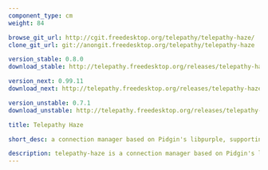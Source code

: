 ```yaml
---
component_type: cm
weight: 84

browse_git_url: http://cgit.freedesktop.org/telepathy/telepathy-haze/
clone_git_url: git://anongit.freedesktop.org/telepathy/telepathy-haze

version_stable: 0.8.0
download_stable: http://telepathy.freedesktop.org/releases/telepathy-haze/telepathy-haze-VERSION.tar.gz

version_next: 0.99.11
download_next: http://telepathy.freedesktop.org/releases/telepathy-haze/telepathy-haze-VERSION.tar.gz

version_unstable: 0.7.1
download_unstable: http://telepathy.freedesktop.org/releases/telepathy-haze/telepathy-haze-VERSION.tar.gz

title: Telepathy Haze

short_desc: a connection manager based on Pidgin's libpurple, supporting all protocols in Pidgin (AIM, ICQ, Yahoo, etc)

description: telepathy-haze is a connection manager based on Pidgin's libpurple, supporting all protocols in Pidgin (AIM, ICQ, Yahoo, etc) at a basic level, but already very usable.
---
```

